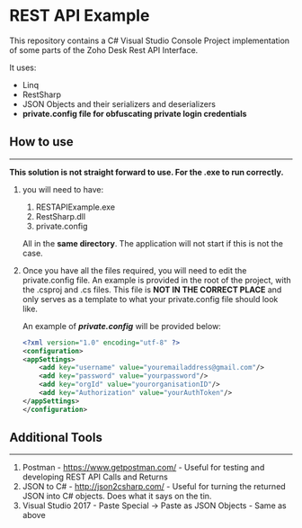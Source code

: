 # REST API Example
This repository contains a C# Visual Studio Console Project implementation of some parts of the Zoho Desk Rest API Interface.

It uses:
- Linq
- RestSharp
- JSON Objects and their serializers and deserializers
- **private.config file for obfuscating private login credentials**

## How to use
---------------
**This solution is not straight forward to use. For the .exe to run correctly.** 
1. you will need to have:
    1. RESTAPIExample.exe
    1. RestSharp.dll
    1. private.config

    All in the __same directory__.
    The application will not start if this is not the case.

1. Once you have all the files required, you will need to edit the private.config file.
An example is provided in the root of the project, with the .csproj and .cs files. This file is **NOT IN THE CORRECT PLACE** and only serves as a template to what your private.config file should look like.

    An example of **_private.config_** will be provided below:
    ```xml
    <?xml version="1.0" encoding="utf-8" ?>
    <configuration>
    <appSettings>
        <add key="username" value="youremailaddress@gmail.com"/>
        <add key="password" value="yourpassword"/>
        <add key="orgId" value="yourorganisationID"/>
        <add key="Authorization" value="yourAuthToken"/>
    </appSettings>
    </configuration>
    ```

## Additional Tools
--------------
1. Postman - https://www.getpostman.com/ - Useful for testing and developing REST API Calls and Returns
1. JSON to C# - http://json2csharp.com/ - Useful for turning the returned JSON into C# objects. Does what it says on the tin.
1. Visual Studio 2017 - Paste Special -> Paste as JSON Objects - Same as above